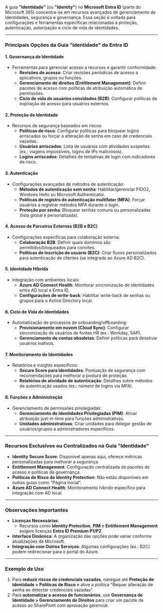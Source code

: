 A guia **"Identidade"** (ou **"Identity"**) no **Microsoft Entra ID** (parte do Microsoft 365) concentra-se em recursos avançados de gerenciamento de identidades, segurança e governança. Essa seção é voltada para configurações e ferramentas específicas relacionadas à proteção, autenticação, autorização e ciclo de vida de identidades.

---

### **Principais Opções da Guia "Identidade" do Entra ID**

#### **1. Governança de Identidade**  
   - Ferramentas para gerenciar acesso a recursos e garantir conformidade:  
     - **Revisões de acesso**: Criar revisões periódicas de acesso a aplicativos, grupos ou funções.  
     - **Gerenciamento de direitos (Entitlement Management)**: Definir pacotes de acesso com políticas de atribuição automática de permissões.  
     - **Ciclo de vida de usuários convidados (B2B)**: Configurar políticas de expiração de acesso para usuários externos.  

#### **2. Proteção de Identidade**  
   - Recursos de segurança baseados em riscos:  
     - **Políticas de risco**: Configurar políticas para bloquear logins arriscados ou forçar a alteração de senha em caso de credenciais vazadas.  
     - **Usuários arriscados**: Lista de usuários com atividades suspeitas (ex.: viagens impossíveis, logins de IPs maliciosos).  
     - **Logins arriscados**: Detalhes de tentativas de login com indicadores de risco.  

#### **3. Autenticação**  
   - Configurações avançadas de métodos de autenticação:  
     - **Métodos de autenticação sem senha**: Habilitar/gerenciar FIDO2, Windows Hello ou Microsoft Authenticator.  
     - **Políticas de registro de autenticação multifator (MFA)**: Forçar usuários a registrar métodos MFA durante o login.  
     - **Proteção por senha**: Bloquear senhas comuns ou personalizadas (lista global e personalizada).  

#### **4. Acesso de Parceiros Externos (B2B e B2C)**  
   - Configurações específicas para colaboração externa:  
     - **Colaboração B2B**: Definir quais domínios são permitidos/bloqueados para convites.  
     - **Políticas de inscrição de usuário (B2C)**: Criar fluxos personalizados para autenticação de clientes (se integrado ao Azure AD B2C).  

#### **5. Identidade Híbrida**  
   - Integração com ambientes locais:  
     - **Azure AD Connect Health**: Monitorar sincronização de identidades entre AD local e Entra ID.  
     - **Configurações de write-back**: Habilitar write-back de senhas ou grupos para o Active Directory local.  

#### **6. Ciclo de Vida de Identidades**  
   - Automatização de processos de onboarding/offboarding:  
     - **Provisionamento em nuvem (Cloud Sync)**: Configurar sincronização de usuários de fontes HR (ex.: Workday, SAP).  
     - **Gerenciamento de contas obsoletas**: Definir políticas para desativar usuários inativos.  

#### **7. Monitoramento de Identidades**  
   - Relatórios e insights específicos:  
     - **Secure Score para Identidades**: Pontuação de segurança com recomendações para melhorar a postura de proteção.  
     - **Relatórios de atividade de autenticação**: Detalhes sobre métodos de autenticação usados (ex.: número de logins via MFA).  

#### **8. Funções e Administração**  
   - Gerenciamento de permissões privilegiadas:  
     - **Gerenciamento de Identidades Privilegiadas (PIM)**: Ativar atribuição just-in-time para funções administrativas.  
     - **Unidades administrativas**: Criar unidades para delegar gestão de usuários/grupos a administradores específicos.  

---

### **Recursos Exclusivos ou Centralizados na Guia "Identidade"**  
- **Identity Secure Score**: Disponível apenas aqui, oferece métricas personalizadas para melhorar a segurança.  
- **Entitlement Management**: Configuração centralizada de pacotes de acesso e políticas de governança.  
- **Políticas de Risco do Identity Protection**: Não estão disponíveis em outras guias como "Página Inicial".  
- **Azure AD Connect Health**: Monitoramento híbrido específico para integração com AD local.  

---

### **Observações Importantes**  
- **Licenças Necessárias**:  
  - Recursos como **Identity Protection**, **PIM** e **Entitlement Management** exigem licenças **Entra ID Premium P1/P2**.  
- **Interface Dinâmica**: A organização das opções pode variar conforme atualizações da Microsoft.  
- **Integração com Outros Serviços**: Algumas configurações (ex.: B2C) podem redirecionar para o portal do Azure.  

---

### **Exemplo de Uso**  
1. Para **reduzir riscos de credenciais vazadas**, navegue até **Proteção de Identidade > Políticas de Risco** e ative a política "Requer alteração de senha ao detectar credenciais vazadas".  
2. Para **automatizar o acesso de funcionários**, use **Governança de Identidade > Gerenciamento de Direitos** para criar um pacote de acesso ao SharePoint com aprovação gerencial.